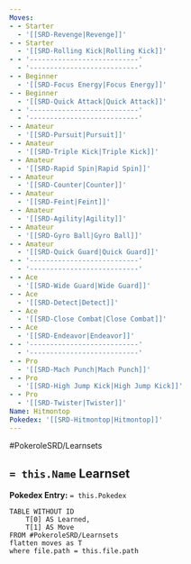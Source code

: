 ```yaml
---
Moves:
- - Starter
  - '[[SRD-Revenge|Revenge]]'
- - Starter
  - '[[SRD-Rolling Kick|Rolling Kick]]'
- - '---------------------------'
  - '---------------------------'
- - Beginner
  - '[[SRD-Focus Energy|Focus Energy]]'
- - Beginner
  - '[[SRD-Quick Attack|Quick Attack]]'
- - '---------------------------'
  - '---------------------------'
- - Amateur
  - '[[SRD-Pursuit|Pursuit]]'
- - Amateur
  - '[[SRD-Triple Kick|Triple Kick]]'
- - Amateur
  - '[[SRD-Rapid Spin|Rapid Spin]]'
- - Amateur
  - '[[SRD-Counter|Counter]]'
- - Amateur
  - '[[SRD-Feint|Feint]]'
- - Amateur
  - '[[SRD-Agility|Agility]]'
- - Amateur
  - '[[SRD-Gyro Ball|Gyro Ball]]'
- - Amateur
  - '[[SRD-Quick Guard|Quick Guard]]'
- - '---------------------------'
  - '---------------------------'
- - Ace
  - '[[SRD-Wide Guard|Wide Guard]]'
- - Ace
  - '[[SRD-Detect|Detect]]'
- - Ace
  - '[[SRD-Close Combat|Close Combat]]'
- - Ace
  - '[[SRD-Endeavor|Endeavor]]'
- - '---------------------------'
  - '---------------------------'
- - Pro
  - '[[SRD-Mach Punch|Mach Punch]]'
- - Pro
  - '[[SRD-High Jump Kick|High Jump Kick]]'
- - Pro
  - '[[SRD-Twister|Twister]]'
Name: Hitmontop
Pokedex: '[[SRD-Hitmontop|Hitmontop]]'
---
```


#PokeroleSRD/Learnsets

## `= this.Name` Learnset

**Pokedex Entry:** `= this.Pokedex`

```dataview
TABLE WITHOUT ID
    T[0] AS Learned,
    T[1] AS Move
FROM #PokeroleSRD/Learnsets
flatten moves as T
where file.path = this.file.path
```
